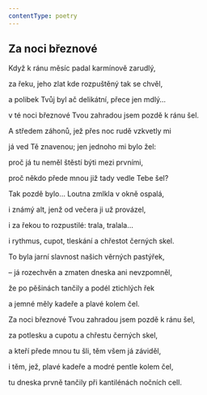```yaml
---
contentType: poetry
---
```


<section>

# Za noci březnové

Když k ránu měsíc padal karmínově zarudlý,

za řeku, jeho zlat kde rozpuštěný tak se chvěl, 

a polibek Tvůj byl ač delikátní, přece jen mdlý… 

v té noci březnové Tvou zahradou jsem pozdě k ránu šel. 

</section>

<section>

A středem záhonů, jež přes noc rudě vzkvetly mi 

já ved Tě znavenou; jen jednoho mi bylo žel: 

proč já tu neměl štěstí býti mezi prvními, 

proč někdo přede mnou již tady vedle Tebe šel? 

</section>

<section>

Tak pozdě bylo… Loutna zmlkla v okně ospalá, 

i známý alt, jenž od večera ji už provázel, 

i za řekou to rozpustilé: trala, tralala… 

i rythmus, cupot, tleskání a chřestot černých skel. 

</section>

<section>

To byla jarní slavnost našich věrných pastýřek, 

– já rozechvěn a zmaten dneska ani nevzpomněl, 

že po pěšinách tančily a podél ztichlých řek 

a jemné měly kadeře a plavé kolem čel. 

</section>

<section>

Za noci březnové Tvou zahradou jsem pozdě k ránu šel, 

za potlesku a cupotu a chřestu černých skel, 

a kteří přede mnou tu šli, těm všem já záviděl, 

i těm, jež, plavé kadeře a modré pentle kolem čel, 

tu dneska prvně tančily při kantilénách nočních cell.

</section>
